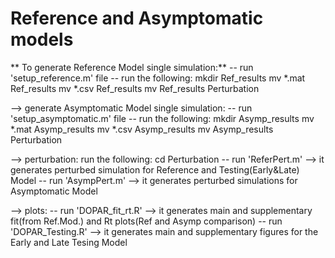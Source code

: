 # Reference and Asymptomatic models

** To generate Reference Model single simulation:**
-- run 'setup_reference.m' file
-- run the following:
mkdir Ref_results
mv *.mat Ref_results
mv *.csv Ref_results
mv Ref_results Perturbation

--> generate Asymptomatic Model single simulation:
-- run 'setup_asymptomatic.m' file
-- run the following:
mkdir Asymp_results
mv *.mat Asymp_results
mv *.csv Asymp_results
mv Asymp_results Perturbation

--> perturbation:
run the following:
cd Perturbation
-- run 'ReferPert.m' --> it generates perturbed simulation for Reference and Testing(Early&Late) Model
-- run 'AsympPert.m' --> it generates perturbed simulations for Asymptomatic Model

--> plots:
-- run 'DOPAR_fit_rt.R' --> it generates main and supplementary fit(from Ref.Mod.) and Rt plots(Ref and Asymp comparison)
-- run 'DOPAR_Testing.R' --> it generates main and supplementary figures for the Early and Late Tesing Model

